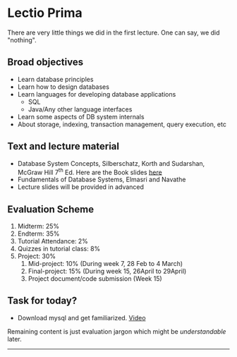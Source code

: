 # Lectio Prima
There are very little things we did in the first lecture. One can say, we did "nothing".

## Broad objectives
- Learn database principles
- Learn how to design databases
- Learn languages for developing database applications
	- SQL
	- Java/Any other language interfaces
- Learn some aspects of DB system internals
- About storage, indexing, transaction management, query execution, etc

## Text and lecture material
- Database System Concepts, Silberschatz, Korth and Sudarshan, McGraw Hill 7<sup>th</sup> Ed. Here are the Book slides [here](https://www.db-book.com/db6/slide-dir/)
- Fundamentals of Database Systems, Elmasri and Navathe
- Lecture slides will be provided in advanced

## Evaluation Scheme
1. Midterm: 25%
2. Endterm: 35%
3. Tutorial Attendance: 2%
4. Quizzes in tutorial class: 8%
5. Project: 30%
	1. Mid-project: 10% (During week 7, 28 Feb to 4 March)
	2. Final-project: 15% (During week 15, 26April to 29April)
	3. Project document/code submission (Week 15)

## Task for today?
- Download mysql and get familiarized. [Video](https://www.youtube.com/watch?v=6dC0xjdIPZ0)

Remaining content is just evaluation jargon which might be *understandable* later.
___